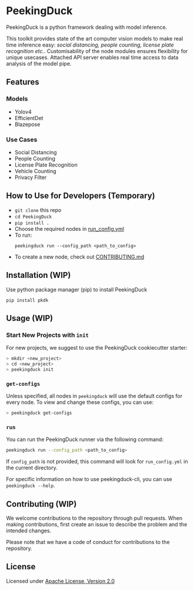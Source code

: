 # PeekingDuck

PeekingDuck is a python framework dealing with model inference.

This toolkit provides state of the art computer vision models to make real time inference easy: *social distancing, people counting, license plate recognition etc.*. Customisability of the node modules ensures flexibility for unique usecases. Attached API server enables real time access to data analysis of the model pipe.

## Features

### Models

- Yolov4
- EfficientDet
- Blazepose

### Use Cases

- Social Distancing
- People Counting
- License Plate Recognition
- Vehicle Counting
- Privacy Filter

## How to Use for Developers (Temporary)

- `git clone` this repo
- `cd PeekingDuck`
- `pip install .`
- Choose the required nodes in [run_config.yml](run_config.yml)
- To run:
    ```
    peekingduck run --config_path <path_to_config>
    ```
- To create a new node, check out [CONTRIBUTING.md](CONTRIBUTING.md)




## Installation (WIP)

Use python package manager (pip) to install PeekingDuck

`pip install pkdk`

## Usage (WIP)

### Start New Projects with `init`
For new projects, we suggest to use the PeekingDuck cookiecutter starter:

```bash
> mkdir <new_project>
> cd <new_project>
> peekingduck init
```

### `get-configs`
Unless specified, all nodes in `peekingduck` will use the default configs for every node. To view and change these configs, you can use:

``` bash
> peekingduck get-configs
```

### `run`
You can run the PeekingDuck runner via the following command:

```bash
peekingduck run --config_path <path_to_config>
```

If `config_path` is not provided, this command will look for `run_config.yml` in the current directory.


For specific information on how to use peekingduck-cli, you can use `peekingduck --help`.

## Contributing (WIP)

We welcome contributions to the repository through pull requests. When making contributions, first create an issue to describe the problem and the intended changes.

Please note that we have a code of conduct for contributions to the repository.

## License

Licensed under [Apache License, Version 2.0](LICENSE)

